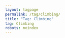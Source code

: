 ```yaml
---
layout: tagpage
permalink: /tag/climbing/
title: "Tag: Climbing"
tag: Climbing
robots: noindex
---
```

